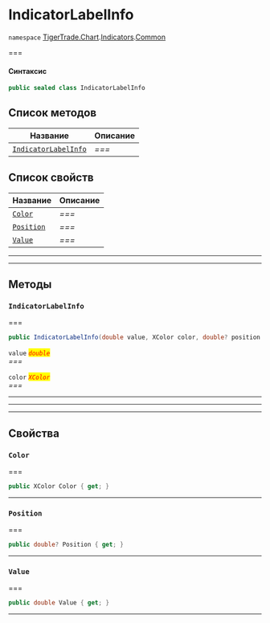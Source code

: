 # IndicatorLabelInfo

`namespace` [TigerTrade.Chart](../../../../).[Indicators](../).[Common](./)

\===

#### Синтаксис

```csharp
public sealed class IndicatorLabelInfo
```

## Список методов

| Название                                                                   | Описание |
| -------------------------------------------------------------------------- | -------- |
| [`IndicatorLabelInfo`](indicatorlabelinfo.cs.md#method-indicatorlabelinfo) | _===_    |

## Список свойств

| Название                                                 | Описание |
| -------------------------------------------------------- | -------- |
| [`Color`](indicatorlabelinfo.cs.md#property-color)       | _===_    |
| [`Position`](indicatorlabelinfo.cs.md#property-position) | _===_    |
| [`Value`](indicatorlabelinfo.cs.md#property-value)       | _===_    |

***

***

## Методы

### `IndicatorLabelInfo` <a href="#method-indicatorlabelinfo" id="method-indicatorlabelinfo"></a>

\===

```csharp
public IndicatorLabelInfo(double value, XColor color, double? position = null)
```

`value` _<mark style="color:red;">`double`</mark>_\
_===_

`color` _<mark style="color:red;">`XColor`</mark>_\
_===_

***

***

***

## Свойства

### `Color` <a href="#property-color" id="property-color"></a>

\===

```csharp
public XColor Color { get; }
```

***

### `Position` <a href="#property-position" id="property-position"></a>

\===

```csharp
public double? Position { get; }
```

***

### `Value` <a href="#property-value" id="property-value"></a>

\===

```csharp
public double Value { get; }
```

***
